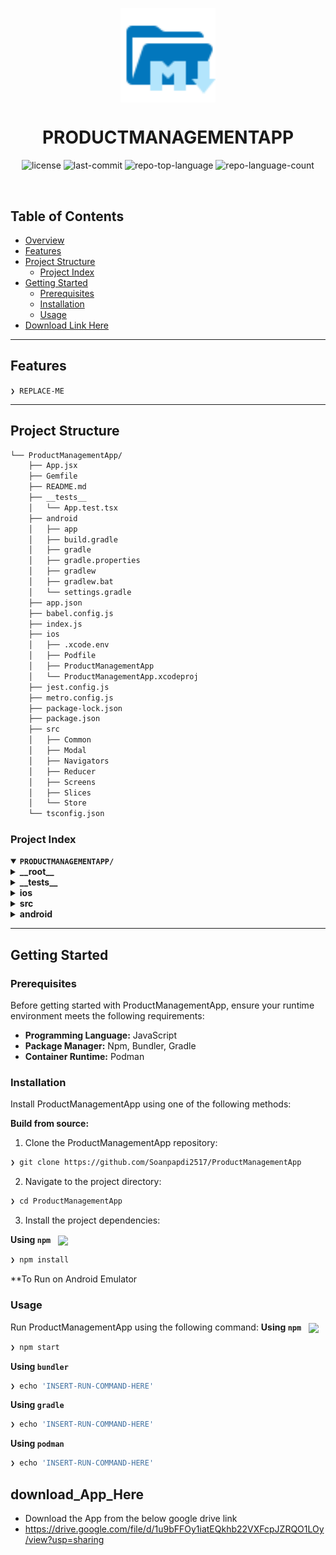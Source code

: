 <p align="center">
    <img src="https://raw.githubusercontent.com/PKief/vscode-material-icon-theme/ec559a9f6bfd399b82bb44393651661b08aaf7ba/icons/folder-markdown-open.svg" align="center" width="30%">
</p>
<p align="center"><h1 align="center">PRODUCTMANAGEMENTAPP</h1></p>
<p align="center">
</p>
<p align="center">
	<img src="https://img.shields.io/github/license/Soanpapdi2517/ProductManagementApp?style=default&logo=opensourceinitiative&logoColor=white&color=0080ff" alt="license">
	<img src="https://img.shields.io/github/last-commit/Soanpapdi2517/ProductManagementApp?style=default&logo=git&logoColor=white&color=0080ff" alt="last-commit">
	<img src="https://img.shields.io/github/languages/top/Soanpapdi2517/ProductManagementApp?style=default&color=0080ff" alt="repo-top-language">
	<img src="https://img.shields.io/github/languages/count/Soanpapdi2517/ProductManagementApp?style=default&color=0080ff" alt="repo-language-count">
</p>
<p align="center"><!-- default option, no dependency badges. -->
</p>
<p align="center">
	<!-- default option, no dependency badges. -->
</p>
<br>

##  Table of Contents

- [ Overview](#-overview)
- [ Features](#-features)
- [ Project Structure](#-project-structure)
  - [ Project Index](#-project-index)
- [ Getting Started](#-getting-started)
  - [ Prerequisites](#-prerequisites)
  - [ Installation](#-installation)
  - [ Usage](#-usage)
- [ Download Link Here](#-download_App_Here)

---

##  Features

<code>❯ REPLACE-ME</code>

---

##  Project Structure

```sh
└── ProductManagementApp/
    ├── App.jsx
    ├── Gemfile
    ├── README.md
    ├── __tests__
    │   └── App.test.tsx
    ├── android
    │   ├── app
    │   ├── build.gradle
    │   ├── gradle
    │   ├── gradle.properties
    │   ├── gradlew
    │   ├── gradlew.bat
    │   └── settings.gradle
    ├── app.json
    ├── babel.config.js
    ├── index.js
    ├── ios
    │   ├── .xcode.env
    │   ├── Podfile
    │   ├── ProductManagementApp
    │   └── ProductManagementApp.xcodeproj
    ├── jest.config.js
    ├── metro.config.js
    ├── package-lock.json
    ├── package.json
    ├── src
    │   ├── Common
    │   ├── Modal
    │   ├── Navigators
    │   ├── Reducer
    │   ├── Screens
    │   ├── Slices
    │   └── Store
    └── tsconfig.json
```


###  Project Index
<details open>
	<summary><b><code>PRODUCTMANAGEMENTAPP/</code></b></summary>
	<details> <!-- __root__ Submodule -->
		<summary><b>__root__</b></summary>
		<blockquote>
			<table>
			<tr>
				<td><b><a href='https://github.com/Soanpapdi2517/ProductManagementApp/blob/master/package-lock.json'>package-lock.json</a></b></td>
				<td><code>❯ REPLACE-ME</code></td>
			</tr>
			<tr>
				<td><b><a href='https://github.com/Soanpapdi2517/ProductManagementApp/blob/master/app.json'>app.json</a></b></td>
				<td><code>❯ REPLACE-ME</code></td>
			</tr>
			<tr>
				<td><b><a href='https://github.com/Soanpapdi2517/ProductManagementApp/blob/master/tsconfig.json'>tsconfig.json</a></b></td>
				<td><code>❯ REPLACE-ME</code></td>
			</tr>
			<tr>
				<td><b><a href='https://github.com/Soanpapdi2517/ProductManagementApp/blob/master/App.jsx'>App.jsx</a></b></td>
				<td><code>❯ REPLACE-ME</code></td>
			</tr>
			<tr>
				<td><b><a href='https://github.com/Soanpapdi2517/ProductManagementApp/blob/master/babel.config.js'>babel.config.js</a></b></td>
				<td><code>❯ REPLACE-ME</code></td>
			</tr>
			<tr>
				<td><b><a href='https://github.com/Soanpapdi2517/ProductManagementApp/blob/master/index.js'>index.js</a></b></td>
				<td><code>❯ REPLACE-ME</code></td>
			</tr>
			<tr>
				<td><b><a href='https://github.com/Soanpapdi2517/ProductManagementApp/blob/master/Gemfile'>Gemfile</a></b></td>
				<td><code>❯ REPLACE-ME</code></td>
			</tr>
			<tr>
				<td><b><a href='https://github.com/Soanpapdi2517/ProductManagementApp/blob/master/package.json'>package.json</a></b></td>
				<td><code>❯ REPLACE-ME</code></td>
			</tr>
			<tr>
				<td><b><a href='https://github.com/Soanpapdi2517/ProductManagementApp/blob/master/metro.config.js'>metro.config.js</a></b></td>
				<td><code>❯ REPLACE-ME</code></td>
			</tr>
			<tr>
				<td><b><a href='https://github.com/Soanpapdi2517/ProductManagementApp/blob/master/jest.config.js'>jest.config.js</a></b></td>
				<td><code>❯ REPLACE-ME</code></td>
			</tr>
			</table>
		</blockquote>
	</details>
	<details> <!-- __tests__ Submodule -->
		<summary><b>__tests__</b></summary>
		<blockquote>
			<table>
			<tr>
				<td><b><a href='https://github.com/Soanpapdi2517/ProductManagementApp/blob/master/__tests__/App.test.tsx'>App.test.tsx</a></b></td>
				<td><code>❯ REPLACE-ME</code></td>
			</tr>
			</table>
		</blockquote>
	</details>
	<details> <!-- ios Submodule -->
		<summary><b>ios</b></summary>
		<blockquote>
			<table>
			<tr>
				<td><b><a href='https://github.com/Soanpapdi2517/ProductManagementApp/blob/master/ios/Podfile'>Podfile</a></b></td>
				<td><code>❯ REPLACE-ME</code></td>
			</tr>
			</table>
			<details>
				<summary><b>ProductManagementApp</b></summary>
				<blockquote>
					<table>
					<tr>
						<td><b><a href='https://github.com/Soanpapdi2517/ProductManagementApp/blob/master/ios/ProductManagementApp/PrivacyInfo.xcprivacy'>PrivacyInfo.xcprivacy</a></b></td>
						<td><code>❯ REPLACE-ME</code></td>
					</tr>
					<tr>
						<td><b><a href='https://github.com/Soanpapdi2517/ProductManagementApp/blob/master/ios/ProductManagementApp/LaunchScreen.storyboard'>LaunchScreen.storyboard</a></b></td>
						<td><code>❯ REPLACE-ME</code></td>
					</tr>
					<tr>
						<td><b><a href='https://github.com/Soanpapdi2517/ProductManagementApp/blob/master/ios/ProductManagementApp/AppDelegate.swift'>AppDelegate.swift</a></b></td>
						<td><code>❯ REPLACE-ME</code></td>
					</tr>
					<tr>
						<td><b><a href='https://github.com/Soanpapdi2517/ProductManagementApp/blob/master/ios/ProductManagementApp/Info.plist'>Info.plist</a></b></td>
						<td><code>❯ REPLACE-ME</code></td>
					</tr>
					</table>
					<details>
						<summary><b>Images.xcassets</b></summary>
						<blockquote>
							<table>
							<tr>
								<td><b><a href='https://github.com/Soanpapdi2517/ProductManagementApp/blob/master/ios/ProductManagementApp/Images.xcassets/Contents.json'>Contents.json</a></b></td>
								<td><code>❯ REPLACE-ME</code></td>
							</tr>
							</table>
							<details>
								<summary><b>AppIcon.appiconset</b></summary>
								<blockquote>
									<table>
									<tr>
										<td><b><a href='https://github.com/Soanpapdi2517/ProductManagementApp/blob/master/ios/ProductManagementApp/Images.xcassets/AppIcon.appiconset/Contents.json'>Contents.json</a></b></td>
										<td><code>❯ REPLACE-ME</code></td>
									</tr>
									</table>
								</blockquote>
							</details>
						</blockquote>
					</details>
				</blockquote>
			</details>
			<details>
				<summary><b>ProductManagementApp.xcodeproj</b></summary>
				<blockquote>
					<table>
					<tr>
						<td><b><a href='https://github.com/Soanpapdi2517/ProductManagementApp/blob/master/ios/ProductManagementApp.xcodeproj/project.pbxproj'>project.pbxproj</a></b></td>
						<td><code>❯ REPLACE-ME</code></td>
					</tr>
					</table>
					<details>
						<summary><b>xcshareddata</b></summary>
						<blockquote>
							<details>
								<summary><b>xcschemes</b></summary>
								<blockquote>
									<table>
									<tr>
										<td><b><a href='https://github.com/Soanpapdi2517/ProductManagementApp/blob/master/ios/ProductManagementApp.xcodeproj/xcshareddata/xcschemes/ProductManagementApp.xcscheme'>ProductManagementApp.xcscheme</a></b></td>
										<td><code>❯ REPLACE-ME</code></td>
									</tr>
									</table>
								</blockquote>
							</details>
						</blockquote>
					</details>
				</blockquote>
			</details>
		</blockquote>
	</details>
	<details> <!-- src Submodule -->
		<summary><b>src</b></summary>
		<blockquote>
			<details>
				<summary><b>Modal</b></summary>
				<blockquote>
					<table>
					<tr>
						<td><b><a href='https://github.com/Soanpapdi2517/ProductManagementApp/blob/master/src/Modal/CustomModal.jsx'>CustomModal.jsx</a></b></td>
						<td><code>❯ REPLACE-ME</code></td>
					</tr>
					</table>
				</blockquote>
			</details>
			<details>
				<summary><b>Navigators</b></summary>
				<blockquote>
					<table>
					<tr>
						<td><b><a href='https://github.com/Soanpapdi2517/ProductManagementApp/blob/master/src/Navigators/BottomTabNavigator.jsx'>BottomTabNavigator.jsx</a></b></td>
						<td><code>❯ REPLACE-ME</code></td>
					</tr>
					</table>
				</blockquote>
			</details>
			<details>
				<summary><b>Store</b></summary>
				<blockquote>
					<table>
					<tr>
						<td><b><a href='https://github.com/Soanpapdi2517/ProductManagementApp/blob/master/src/Store/store.js'>store.js</a></b></td>
						<td><code>❯ REPLACE-ME</code></td>
					</tr>
					</table>
				</blockquote>
			</details>
			<details>
				<summary><b>Reducer</b></summary>
				<blockquote>
					<table>
					<tr>
						<td><b><a href='https://github.com/Soanpapdi2517/ProductManagementApp/blob/master/src/Reducer/index.js'>index.js</a></b></td>
						<td><code>❯ REPLACE-ME</code></td>
					</tr>
					</table>
				</blockquote>
			</details>
			<details>
				<summary><b>Common</b></summary>
				<blockquote>
					<table>
					<tr>
						<td><b><a href='https://github.com/Soanpapdi2517/ProductManagementApp/blob/master/src/Common/MainContent.jsx'>MainContent.jsx</a></b></td>
						<td><code>❯ REPLACE-ME</code></td>
					</tr>
					<tr>
						<td><b><a href='https://github.com/Soanpapdi2517/ProductManagementApp/blob/master/src/Common/NoDataAvailable.jsx'>NoDataAvailable.jsx</a></b></td>
						<td><code>❯ REPLACE-ME</code></td>
					</tr>
					</table>
				</blockquote>
			</details>
			<details>
				<summary><b>Slices</b></summary>
				<blockquote>
					<table>
					<tr>
						<td><b><a href='https://github.com/Soanpapdi2517/ProductManagementApp/blob/master/src/Slices/dataSlice.js'>dataSlice.js</a></b></td>
						<td><code>❯ REPLACE-ME</code></td>
					</tr>
					<tr>
						<td><b><a href='https://github.com/Soanpapdi2517/ProductManagementApp/blob/master/src/Slices/themeSlice.js'>themeSlice.js</a></b></td>
						<td><code>❯ REPLACE-ME</code></td>
					</tr>
					</table>
				</blockquote>
			</details>
			<details>
				<summary><b>Screens</b></summary>
				<blockquote>
					<table>
					<tr>
						<td><b><a href='https://github.com/Soanpapdi2517/ProductManagementApp/blob/master/src/Screens/LimitedProducts.jsx'>LimitedProducts.jsx</a></b></td>
						<td><code>❯ REPLACE-ME</code></td>
					</tr>
					<tr>
						<td><b><a href='https://github.com/Soanpapdi2517/ProductManagementApp/blob/master/src/Screens/CreateOrEditProducts.jsx'>CreateOrEditProducts.jsx</a></b></td>
						<td><code>❯ REPLACE-ME</code></td>
					</tr>
					<tr>
						<td><b><a href='https://github.com/Soanpapdi2517/ProductManagementApp/blob/master/src/Screens/Dashboard.jsx'>Dashboard.jsx</a></b></td>
						<td><code>❯ REPLACE-ME</code></td>
					</tr>
					</table>
					<details>
						<summary><b>Stack Screens</b></summary>
						<blockquote>
							<table>
							<tr>
								<td><b><a href='https://github.com/Soanpapdi2517/ProductManagementApp/blob/master/src/Screens/Stack Screens/ProductDetail.jsx'>ProductDetail.jsx</a></b></td>
								<td><code>❯ REPLACE-ME</code></td>
							</tr>
							<tr>
								<td><b><a href='https://github.com/Soanpapdi2517/ProductManagementApp/blob/master/src/Screens/Stack Screens/EditingScreen.jsx'>EditingScreen.jsx</a></b></td>
								<td><code>❯ REPLACE-ME</code></td>
							</tr>
							<tr>
								<td><b><a href='https://github.com/Soanpapdi2517/ProductManagementApp/blob/master/src/Screens/Stack Screens/CreateProduct.jsx'>CreateProduct.jsx</a></b></td>
								<td><code>❯ REPLACE-ME</code></td>
							</tr>
							</table>
						</blockquote>
					</details>
				</blockquote>
			</details>
		</blockquote>
	</details>
	<details> <!-- android Submodule -->
		<summary><b>android</b></summary>
		<blockquote>
			<table>
			<tr>
				<td><b><a href='https://github.com/Soanpapdi2517/ProductManagementApp/blob/master/android/gradlew.bat'>gradlew.bat</a></b></td>
				<td><code>❯ REPLACE-ME</code></td>
			</tr>
			<tr>
				<td><b><a href='https://github.com/Soanpapdi2517/ProductManagementApp/blob/master/android/build.gradle'>build.gradle</a></b></td>
				<td><code>❯ REPLACE-ME</code></td>
			</tr>
			<tr>
				<td><b><a href='https://github.com/Soanpapdi2517/ProductManagementApp/blob/master/android/settings.gradle'>settings.gradle</a></b></td>
				<td><code>❯ REPLACE-ME</code></td>
			</tr>
			</table>
			<details>
				<summary><b>app</b></summary>
				<blockquote>
					<table>
					<tr>
						<td><b><a href='https://github.com/Soanpapdi2517/ProductManagementApp/blob/master/android/app/debug.keystore'>debug.keystore</a></b></td>
						<td><code>❯ REPLACE-ME</code></td>
					</tr>
					<tr>
						<td><b><a href='https://github.com/Soanpapdi2517/ProductManagementApp/blob/master/android/app/proguard-rules.pro'>proguard-rules.pro</a></b></td>
						<td><code>❯ REPLACE-ME</code></td>
					</tr>
					<tr>
						<td><b><a href='https://github.com/Soanpapdi2517/ProductManagementApp/blob/master/android/app/build.gradle'>build.gradle</a></b></td>
						<td><code>❯ REPLACE-ME</code></td>
					</tr>
					</table>
					<details>
						<summary><b>src</b></summary>
						<blockquote>
							<details>
								<summary><b>main</b></summary>
								<blockquote>
									<details>
										<summary><b>java</b></summary>
										<blockquote>
											<details>
												<summary><b>com</b></summary>
												<blockquote>
													<details>
														<summary><b>productmanagementapp</b></summary>
														<blockquote>
															<table>
															<tr>
																<td><b><a href='https://github.com/Soanpapdi2517/ProductManagementApp/blob/master/android/app/src/main/java/com/productmanagementapp/MainApplication.kt'>MainApplication.kt</a></b></td>
																<td><code>❯ REPLACE-ME</code></td>
															</tr>
															<tr>
																<td><b><a href='https://github.com/Soanpapdi2517/ProductManagementApp/blob/master/android/app/src/main/java/com/productmanagementapp/MainActivity.kt'>MainActivity.kt</a></b></td>
																<td><code>❯ REPLACE-ME</code></td>
															</tr>
															</table>
														</blockquote>
													</details>
												</blockquote>
											</details>
										</blockquote>
									</details>
								</blockquote>
							</details>
						</blockquote>
					</details>
				</blockquote>
			</details>
		</blockquote>
	</details>
</details>

---
##  Getting Started

###  Prerequisites

Before getting started with ProductManagementApp, ensure your runtime environment meets the following requirements:

- **Programming Language:** JavaScript
- **Package Manager:** Npm, Bundler, Gradle
- **Container Runtime:** Podman


###  Installation

Install ProductManagementApp using one of the following methods:

**Build from source:**

1. Clone the ProductManagementApp repository:
```sh
❯ git clone https://github.com/Soanpapdi2517/ProductManagementApp
```

2. Navigate to the project directory:
```sh
❯ cd ProductManagementApp
```

3. Install the project dependencies:


**Using `npm`** &nbsp; [<img align="center" src="https://img.shields.io/badge/npm-CB3837.svg?style={badge_style}&logo=npm&logoColor=white" />](https://www.npmjs.com/)

```sh
❯ npm install
```
**To Run on Android Emulator 




###  Usage
Run ProductManagementApp using the following command:
**Using `npm`** &nbsp; [<img align="center" src="https://img.shields.io/badge/npm-CB3837.svg?style={badge_style}&logo=npm&logoColor=white" />](https://www.npmjs.com/)

```sh
❯ npm start
```


**Using `bundler`** &nbsp; [<img align="center" src="" />]()

```sh
❯ echo 'INSERT-RUN-COMMAND-HERE'
```


**Using `gradle`** &nbsp; [<img align="center" src="" />]()

```sh
❯ echo 'INSERT-RUN-COMMAND-HERE'
```


**Using `podman`** &nbsp; [<img align="center" src="" />]()

```sh
❯ echo 'INSERT-RUN-COMMAND-HERE'
```
## download_App_Here
- Download the App from the below google drive link
- https://drive.google.com/file/d/1u9bFFOy1iatEQkhb22VXFcpJZRQO1LOy/view?usp=sharing

